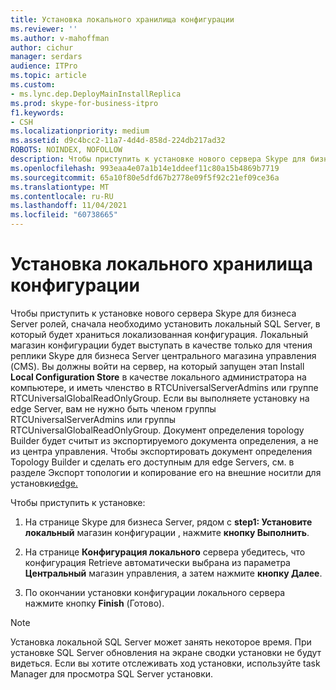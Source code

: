 ```yaml
---
title: Установка локального хранилища конфигурации
ms.reviewer: ''
ms.author: v-mahoffman
author: cichur
manager: serdars
audience: ITPro
ms.topic: article
ms.custom:
- ms.lync.dep.DeployMainInstallReplica
ms.prod: skype-for-business-itpro
f1.keywords:
- CSH
ms.localizationpriority: medium
ms.assetid: d9c4bcc2-11a7-4d4d-858d-224db217ad32
ROBOTS: NOINDEX, NOFOLLOW
description: Чтобы приступить к установке нового сервера Skype для бизнеса Server ролей, сначала необходимо установить локальный SQL Server, в который будет храниться локализованная конфигурация. Локальный магазин конфигурации будет выступать в качестве только для чтения реплики Skype для бизнеса Server центрального магазина управления (CMS).
ms.openlocfilehash: 993eaa4e07a1b14e1ddeef11c80a15b4869b7719
ms.sourcegitcommit: 65a10f80e5dfd67b2778e09f5f92c21ef09ce36a
ms.translationtype: MT
ms.contentlocale: ru-RU
ms.lasthandoff: 11/04/2021
ms.locfileid: "60738665"
---
```

# <a name="install-local-configuration-store"></a>Установка локального хранилища конфигурации

Чтобы приступить к установке нового сервера Skype для бизнеса Server ролей, сначала необходимо установить локальный SQL Server, в который будет храниться локализованная конфигурация. Локальный магазин конфигурации будет выступать в качестве только для чтения реплики Skype для бизнеса Server центрального магазина управления (CMS). Вы должны войти на сервер, на который запущен этап Install **Local Configuration Store** в качестве локального администратора на компьютере, и иметь членство в RTCUniversalServerAdmins или группе RTCUniversalGlobalReadOnlyGroup. Если вы выполняете установку на edge Server, вам не нужно быть членом группы RTCUniversalServerAdmins или группы RTCUniversalGlobalReadOnlyGroup. Документ определения topology Builder будет считыт из экспортируемого документа определения, а не из центра управления. Чтобы экспортировать документ определения Topology Builder и сделать его доступным для edge Servers, см. в разделе Экспорт топологии и копирование его на внешние носитли для установки[edge.](/previous-versions/office/lync-server-2013/lync-server-2013-export-your-topology-and-copy-it-to-external-media-for-edge-installation)

Чтобы приступить к установке:

1. На странице Skype для бизнеса Server, рядом с **step1: Установите локальный** магазин конфигурации , нажмите **кнопку Выполнить**.

2. На странице **Конфигурация локального** сервера убедитесь, что конфигурация Retrieve автоматически выбрана из параметра **Центральный** магазин управления, а затем нажмите **кнопку Далее**.

3. По окончании установки конфигурации локального сервера нажмите кнопку **Finish** (Готово).

> [!NOTE]
> Установка локальной SQL Server может занять некоторое время. При установке SQL Server обновления на экране сводки установки не будут видеться. Если вы хотите отслеживать ход установки, используйте task Manager для просмотра SQL Server установки.
